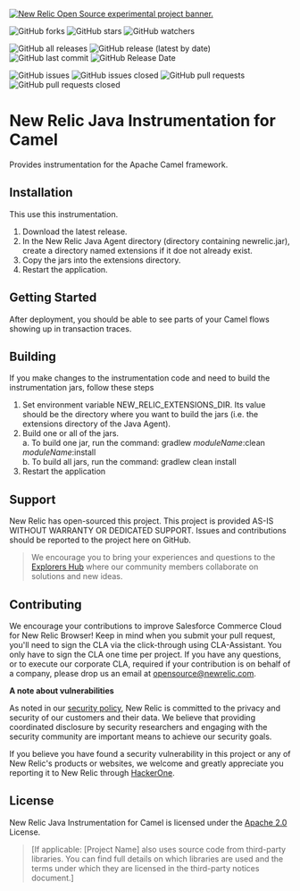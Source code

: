 <a href="https://opensource.newrelic.com/oss-category/#new-relic-experimental"><picture><source media="(prefers-color-scheme: dark)" srcset="https://github.com/newrelic/opensource-website/raw/main/src/images/categories/dark/Experimental.png"><source media="(prefers-color-scheme: light)" srcset="https://github.com/newrelic/opensource-website/raw/main/src/images/categories/Experimental.png"><img alt="New Relic Open Source experimental project banner." src="https://github.com/newrelic/opensource-website/raw/main/src/images/categories/Experimental.png"></picture></a>

![GitHub forks](https://img.shields.io/github/forks/newrelic-experimental/newrelic-java-camel?style=social)
![GitHub stars](https://img.shields.io/github/stars/newrelic-experimental/newrelic-java-camel?style=social)
![GitHub watchers](https://img.shields.io/github/watchers/newrelic-experimental/newrelic-java-camel?style=social)

![GitHub all releases](https://img.shields.io/github/downloads/newrelic-experimental/newrelic-java-camel/total)
![GitHub release (latest by date)](https://img.shields.io/github/v/release/newrelic-experimental/newrelic-java-camel)
![GitHub last commit](https://img.shields.io/github/last-commit/newrelic-experimental/newrelic-java-camel)
![GitHub Release Date](https://img.shields.io/github/release-date/newrelic-experimental/newrelic-java-camel)


![GitHub issues](https://img.shields.io/github/issues/newrelic-experimental/newrelic-java-camel)
![GitHub issues closed](https://img.shields.io/github/issues-closed/newrelic-experimental/newrelic-java-camel)
![GitHub pull requests](https://img.shields.io/github/issues-pr/newrelic-experimental/newrelic-java-camel)
![GitHub pull requests closed](https://img.shields.io/github/issues-pr-closed/newrelic-experimental/newrelic-java-camel)

# New Relic Java Instrumentation for Camel

Provides instrumentation for the Apache Camel framework.

## Installation

This use this instrumentation.   
1. Download the latest release.    
2. In the New Relic Java Agent directory (directory containing newrelic.jar), create a directory named extensions if it doe not already exist.   
3. Copy the jars into the extensions directory.   
4. Restart the application.   

## Getting Started

After deployment, you should be able to see parts of your Camel flows showing up in transaction traces.

## Building

If you make changes to the instrumentation code and need to build the instrumentation jars, follow these steps
1. Set environment variable NEW_RELIC_EXTENSIONS_DIR.  Its value should be the directory where you want to build the jars (i.e. the extensions directory of the Java Agent).   
2. Build one or all of the jars.   
a. To build one jar, run the command:  gradlew _moduleName_:clean  _moduleName_:install    
b. To build all jars, run the command: gradlew clean install
3. Restart the application

## Support

New Relic has open-sourced this project. This project is provided AS-IS WITHOUT WARRANTY OR DEDICATED SUPPORT. Issues and contributions should be reported to the project here on GitHub.

>We encourage you to bring your experiences and questions to the [Explorers Hub](https://discuss.newrelic.com) where our community members collaborate on solutions and new ideas.

## Contributing

We encourage your contributions to improve Salesforce Commerce Cloud for New Relic Browser! Keep in mind when you submit your pull request, you'll need to sign the CLA via the click-through using CLA-Assistant. You only have to sign the CLA one time per project. If you have any questions, or to execute our corporate CLA, required if your contribution is on behalf of a company, please drop us an email at opensource@newrelic.com.

**A note about vulnerabilities**

As noted in our [security policy](../../security/policy), New Relic is committed to the privacy and security of our customers and their data. We believe that providing coordinated disclosure by security researchers and engaging with the security community are important means to achieve our security goals.

If you believe you have found a security vulnerability in this project or any of New Relic's products or websites, we welcome and greatly appreciate you reporting it to New Relic through [HackerOne](https://hackerone.com/newrelic).

## License

New Relic Java Instrumentation for Camel is licensed under the [Apache 2.0](http://apache.org/licenses/LICENSE-2.0.txt) License.

>[If applicable: [Project Name] also uses source code from third-party libraries. You can find full details on which libraries are used and the terms under which they are licensed in the third-party notices document.]
